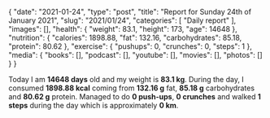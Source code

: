 {
    "date": "2021-01-24",
    "type": "post",
    "title": "Report for Sunday 24th of January 2021",
    "slug": "2021\/01\/24",
    "categories": [
        "Daily report"
    ],
    "images": [],
    "health": {
        "weight": 83.1,
        "height": 173,
        "age": 14648
    },
    "nutrition": {
        "calories": 1898.88,
        "fat": 132.16,
        "carbohydrates": 85.18,
        "protein": 80.62
    },
    "exercise": {
        "pushups": 0,
        "crunches": 0,
        "steps": 1
    },
    "media": {
        "books": [],
        "podcast": [],
        "youtube": [],
        "movies": [],
        "photos": []
    }
}

Today I am <strong>14648 days</strong> old and my weight is <strong>83.1 kg</strong>. During the day, I consumed <strong>1898.88 kcal</strong> coming from <strong>132.16 g</strong> fat, <strong>85.18 g</strong> carbohydrates and <strong>80.62 g</strong> protein. Managed to do <strong>0 push-ups</strong>, <strong>0 crunches</strong> and walked <strong>1 steps</strong> during the day which is approximately <strong>0 km</strong>.